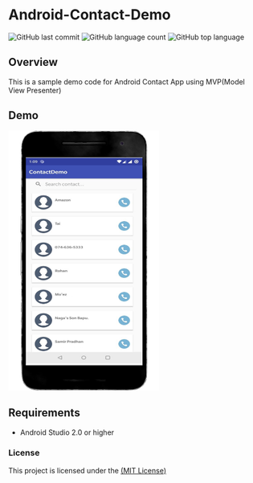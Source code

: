 # Android-Contact-Demo
<p>     <img alt="GitHub last commit" src="https://img.shields.io/github/last-commit/Deeptiman/Android-Contact-Demo">  <img alt="GitHub language count" src="https://img.shields.io/github/languages/count/Deeptiman/Android-Contact-Demo"> <img alt="GitHub top language" src="https://img.shields.io/github/languages/top/Deeptiman/Android-Contact-Demo"></p>

## Overview

This is a sample demo code for Android Contact App using MVP(Model View Presenter)

## Demo
<img src="/Screenshots/export_screenshot.png" width="300"/>


## Requirements
- Android Studio 2.0 or higher

### License
This project is licensed under the [(MIT License)](https://github.com/Deeptiman/Android-Contact-Demo/blob/master/LICENSE)
